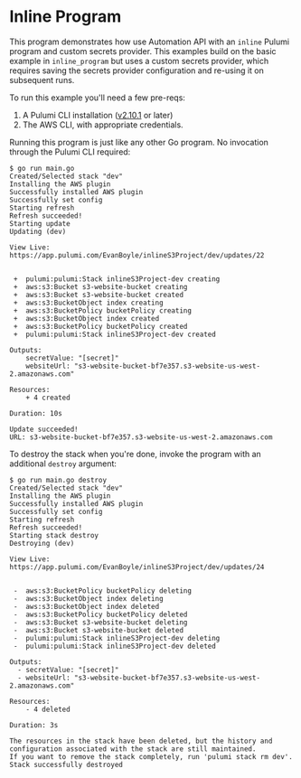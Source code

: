 # Inline Program

This program demonstrates how use Automation API with an `inline` Pulumi program and custom secrets provider. This examples build on the basic example in `inline_program`
but uses a custom secrets provider, which requires saving the secrets provider configuration and re-using it on subsequent runs.

To run this example you'll need a few pre-reqs:
1. A Pulumi CLI installation ([v2.10.1](https://www.pulumi.com/docs/get-started/install/versions/) or later)
2. The AWS CLI, with appropriate credentials.

Running this program is just like any other Go program. No invocation through the Pulumi CLI required:

```shell
$ go run main.go
Created/Selected stack "dev"
Installing the AWS plugin
Successfully installed AWS plugin
Successfully set config
Starting refresh
Refresh succeeded!
Starting update
Updating (dev)

View Live: https://app.pulumi.com/EvanBoyle/inlineS3Project/dev/updates/22


 +  pulumi:pulumi:Stack inlineS3Project-dev creating
 +  aws:s3:Bucket s3-website-bucket creating
 +  aws:s3:Bucket s3-website-bucket created
 +  aws:s3:BucketObject index creating
 +  aws:s3:BucketPolicy bucketPolicy creating
 +  aws:s3:BucketObject index created
 +  aws:s3:BucketPolicy bucketPolicy created
 +  pulumi:pulumi:Stack inlineS3Project-dev created

Outputs:
    secretValue: "[secret]"
    websiteUrl: "s3-website-bucket-bf7e357.s3-website-us-west-2.amazonaws.com"

Resources:
    + 4 created

Duration: 10s

Update succeeded!
URL: s3-website-bucket-bf7e357.s3-website-us-west-2.amazonaws.com
```

To destroy the stack when you're done, invoke the program with an additional `destroy` argument:

```shell
$ go run main.go destroy
Created/Selected stack "dev"
Installing the AWS plugin
Successfully installed AWS plugin
Successfully set config
Starting refresh
Refresh succeeded!
Starting stack destroy
Destroying (dev)

View Live: https://app.pulumi.com/EvanBoyle/inlineS3Project/dev/updates/24


 -  aws:s3:BucketPolicy bucketPolicy deleting
 -  aws:s3:BucketObject index deleting
 -  aws:s3:BucketObject index deleted
 -  aws:s3:BucketPolicy bucketPolicy deleted
 -  aws:s3:Bucket s3-website-bucket deleting
 -  aws:s3:Bucket s3-website-bucket deleted
 -  pulumi:pulumi:Stack inlineS3Project-dev deleting
 -  pulumi:pulumi:Stack inlineS3Project-dev deleted

Outputs:
  - secretValue: "[secret]"
  - websiteUrl: "s3-website-bucket-bf7e357.s3-website-us-west-2.amazonaws.com"

Resources:
    - 4 deleted

Duration: 3s

The resources in the stack have been deleted, but the history and configuration associated with the stack are still maintained.
If you want to remove the stack completely, run 'pulumi stack rm dev'.
Stack successfully destroyed
```
